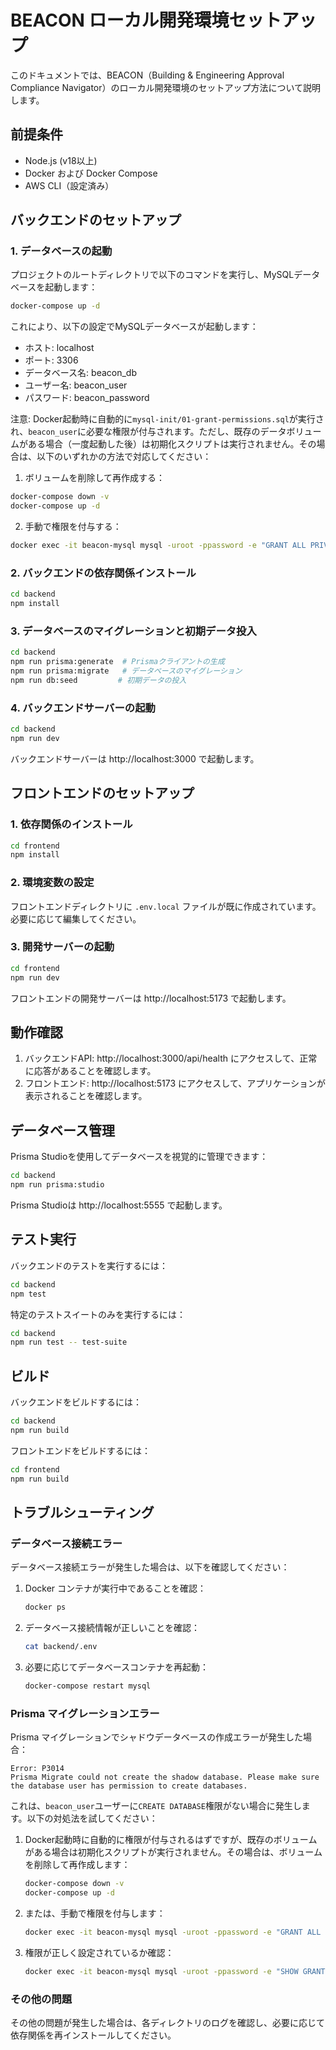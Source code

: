 # BEACON ローカル開発環境セットアップ

このドキュメントでは、BEACON（Building & Engineering Approval Compliance Navigator）のローカル開発環境のセットアップ方法について説明します。

## 前提条件

- Node.js (v18以上)
- Docker および Docker Compose
- AWS CLI（設定済み）

## バックエンドのセットアップ

### 1. データベースの起動

プロジェクトのルートディレクトリで以下のコマンドを実行し、MySQLデータベースを起動します：

```bash
docker-compose up -d
```

これにより、以下の設定でMySQLデータベースが起動します：
- ホスト: localhost
- ポート: 3306
- データベース名: beacon_db
- ユーザー名: beacon_user
- パスワード: beacon_password

注意: Docker起動時に自動的に`mysql-init/01-grant-permissions.sql`が実行され、`beacon_user`に必要な権限が付与されます。ただし、既存のデータボリュームがある場合（一度起動した後）は初期化スクリプトは実行されません。その場合は、以下のいずれかの方法で対応してください：

1. ボリュームを削除して再作成する：
```bash
docker-compose down -v
docker-compose up -d
```

2. 手動で権限を付与する：
```bash
docker exec -it beacon-mysql mysql -uroot -ppassword -e "GRANT ALL PRIVILEGES ON *.* TO 'beacon_user'@'%'; FLUSH PRIVILEGES;"
```

### 2. バックエンドの依存関係インストール

```bash
cd backend
npm install
```

### 3. データベースのマイグレーションと初期データ投入

```bash
cd backend
npm run prisma:generate  # Prismaクライアントの生成
npm run prisma:migrate   # データベースのマイグレーション
npm run db:seed         # 初期データの投入
```

### 4. バックエンドサーバーの起動

```bash
cd backend
npm run dev
```

バックエンドサーバーは http://localhost:3000 で起動します。

## フロントエンドのセットアップ

### 1. 依存関係のインストール

```bash
cd frontend
npm install
```

### 2. 環境変数の設定

フロントエンドディレクトリに `.env.local` ファイルが既に作成されています。必要に応じて編集してください。

### 3. 開発サーバーの起動

```bash
cd frontend
npm run dev
```

フロントエンドの開発サーバーは http://localhost:5173 で起動します。

## 動作確認

1. バックエンドAPI: http://localhost:3000/api/health にアクセスして、正常に応答があることを確認します。
2. フロントエンド: http://localhost:5173 にアクセスして、アプリケーションが表示されることを確認します。

## データベース管理

Prisma Studioを使用してデータベースを視覚的に管理できます：

```bash
cd backend
npm run prisma:studio
```

Prisma Studioは http://localhost:5555 で起動します。

## テスト実行

バックエンドのテストを実行するには：

```bash
cd backend
npm test
```

特定のテストスイートのみを実行するには：

```bash
cd backend
npm run test -- test-suite
```

## ビルド

バックエンドをビルドするには：

```bash
cd backend
npm run build
```

フロントエンドをビルドするには：

```bash
cd frontend
npm run build
```

## トラブルシューティング

### データベース接続エラー

データベース接続エラーが発生した場合は、以下を確認してください：

1. Docker コンテナが実行中であることを確認：
   ```bash
   docker ps
   ```

2. データベース接続情報が正しいことを確認：
   ```bash
   cat backend/.env
   ```

3. 必要に応じてデータベースコンテナを再起動：
   ```bash
   docker-compose restart mysql
   ```

### Prisma マイグレーションエラー

Prisma マイグレーションでシャドウデータベースの作成エラーが発生した場合：

```
Error: P3014
Prisma Migrate could not create the shadow database. Please make sure the database user has permission to create databases.
```

これは、`beacon_user`ユーザーに`CREATE DATABASE`権限がない場合に発生します。以下の対処法を試してください：

1. Docker起動時に自動的に権限が付与されるはずですが、既存のボリュームがある場合は初期化スクリプトが実行されません。その場合は、ボリュームを削除して再作成します：
   ```bash
   docker-compose down -v
   docker-compose up -d
   ```

2. または、手動で権限を付与します：
   ```bash
   docker exec -it beacon-mysql mysql -uroot -ppassword -e "GRANT ALL PRIVILEGES ON *.* TO 'beacon_user'@'%'; FLUSH PRIVILEGES;"
   ```

3. 権限が正しく設定されているか確認：
   ```bash
   docker exec -it beacon-mysql mysql -uroot -ppassword -e "SHOW GRANTS FOR 'beacon_user'@'%';"
   ```

### その他の問題

その他の問題が発生した場合は、各ディレクトリのログを確認し、必要に応じて依存関係を再インストールしてください。
